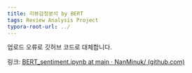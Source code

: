 ```yaml
---
title: 리뷰감정분석 by BERT
tags: Review Analysis Project
typora-root-url: ../
---
```



업로드 오류로 깃허브 코드로 대체합니다.

링크: [BERT_sentiment.ipynb at main · NanMinuk/ (github.com)](https://github.com/NanMinuk/UOS_sw/blob/main/BERT_sentiment.ipynb)

